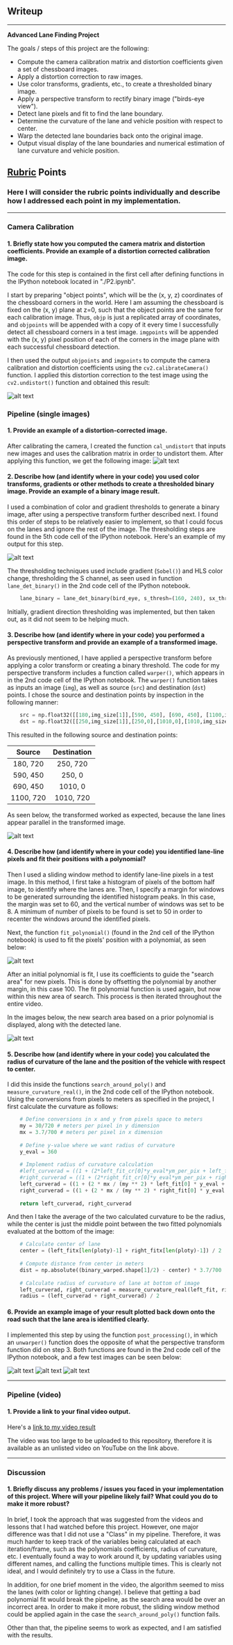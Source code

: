 ## Writeup
---

**Advanced Lane Finding Project**

The goals / steps of this project are the following:

* Compute the camera calibration matrix and distortion coefficients given a set of chessboard images.
* Apply a distortion correction to raw images.
* Use color transforms, gradients, etc., to create a thresholded binary image.
* Apply a perspective transform to rectify binary image ("birds-eye view").
* Detect lane pixels and fit to find the lane boundary.
* Determine the curvature of the lane and vehicle position with respect to center.
* Warp the detected lane boundaries back onto the original image.
* Output visual display of the lane boundaries and numerical estimation of lane curvature and vehicle position.

[//]: # (Image References)

[image1]: ./output_images/cam_undistort.png "Undistorted"
[image2]: ./output_images/undistorted.png "Road Transformed"
[image3]: ./output_images/binary_warped.png "Binary Example"
[image4]: ./output_images/roi.png "Warp Example"
[image5]: ./output_images/sliding_window.png "Fit Visual"
[image6]: ./output_images/new_search.png "Search areas"
[image7]: ./output_images/test2_result.png "Test 2 output"
[image8]: ./output_images/test4_result.png "Test 4 output"
[image9]: ./output_images/test5_result.png "Test 5 output"

## [Rubric](https://review.udacity.com/#!/rubrics/571/view) Points

### Here I will consider the rubric points individually and describe how I addressed each point in my implementation.  

---

### Camera Calibration

#### 1. Briefly state how you computed the camera matrix and distortion coefficients. Provide an example of a distortion corrected calibration image.

The code for this step is contained in the first cell after defining functions in the IPython notebook located in "./P2.ipynb".  

I start by preparing "object points", which will be the (x, y, z) coordinates of the chessboard corners in the world. Here I am assuming the chessboard is fixed on the (x, y) plane at z=0, such that the object points are the same for each calibration image.  Thus, `objp` is just a replicated array of coordinates, and `objpoints` will be appended with a copy of it every time I successfully detect all chessboard corners in a test image.  `imgpoints` will be appended with the (x, y) pixel position of each of the corners in the image plane with each successful chessboard detection.  

I then used the output `objpoints` and `imgpoints` to compute the camera calibration and distortion coefficients using the `cv2.calibrateCamera()` function.  I applied this distortion correction to the test image using the `cv2.undistort()` function and obtained this result: 

![alt text][image1]

### Pipeline (single images)

#### 1. Provide an example of a distortion-corrected image.

After calibrating the camera, I created the function `cal_undistort` that inputs new images and uses the calibration matrix in order to undistort them. After applying this function, we get the following image:
![alt text][image2]

#### 2. Describe how (and identify where in your code) you used color transforms, gradients or other methods to create a thresholded binary image.  Provide an example of a binary image result.

I used a combination of color and gradient thresholds to generate a binary image, after using a perspective transform further described next. I found this order of steps to be relatively easier to implement, so that I could focus on the lanes and ignore the rest of the image. The thresholding steps are found in the 5th code cell of the IPython notebook.  Here's an example of my output for this step. 

![alt text][image3]

The thresholding techniques used include gradient (`Sobel()`) and HLS color change, thresholding the S channel, as seen used in function `lane_det_binary()` in the 2nd code cell of the IPython notebook.

```python
    lane_binary = lane_det_binary(bird_eye, s_thresh=(160, 240), sx_thresh=(50, 100))
```

Initially, gradient direction thresholding was implemented, but then taken out, as it did not seem to be helping much.

#### 3. Describe how (and identify where in your code) you performed a perspective transform and provide an example of a transformed image.

As previously mentioned, I have applied a perspective transform before applying a color transform or creating a binary threshold. The code for my perspective transform includes a function called `warper()`, which appears in in the 2nd code cell of the IPython notebook.  The `warper()` function takes as inputs an image (`img`), as well as source (`src`) and destination (`dst`) points.  I chose the source and destination points by inspection in the following manner:

```python
    src = np.float32([[180,img_size[1]],[590, 450], [690, 450], [1100,img_size[1]]])
    dst = np.float32([[250,img_size[1]],[250,0],[1010,0],[1010,img_size[1]]])
```

This resulted in the following source and destination points:

| Source        | Destination   | 
|:-------------:|:-------------:| 
| 180, 720      | 250, 720      | 
| 590, 450      | 250, 0        |
| 690, 450      | 1010, 0       |
| 1100, 720     | 1010, 720     |

As seen below, the transformed worked as expected, because the lane lines appear parallel in the transformed image.

![alt text][image4]

#### 4. Describe how (and identify where in your code) you identified lane-line pixels and fit their positions with a polynomial?

Then I used a sliding window method to identify lane-line pixels in a test image. In this method, I first take a histogram of pixels of the bottom half image, to identify where the lanes are. Then, I specify a margin for windows to be generated surrounding the identified histogram peaks. In this case, the margin was set to 60, and the vertical number of windows was set to be 8. A minimum of number of pixels to be found is set to 50 in order to recenter the windows around the identified pixels.

Next, the function `fit_polynomial()` (found in the 2nd cell of the IPython notebook) is used to fit the pixels' position with a polynomial, as seen below: 

![alt text][image5]

After an initial polynomial is fit, I use its coefficients to guide the "search area" for new pixels. This is done by offsetting the polynomial by another margin, in this case 100. The fit polynomial function is used again, but now within this new area of search. This process is then iterated throughout the entire video.

In the images below, the new search area based on a prior polynomial is displayed, along with the detected lane.

![alt text][image6]

#### 5. Describe how (and identify where in your code) you calculated the radius of curvature of the lane and the position of the vehicle with respect to center.

I did this inside the functions `search_around_poly()` and `measure_curvature_real()`, in the 2nd code cell of the IPython notebook. Using the conversions from pixels to meters as specified in the project, I first calculate the curvature as follows:

```python
    # Define conversions in x and y from pixels space to meters
    my = 30/720 # meters per pixel in y dimension
    mx = 3.7/700 # meters per pixel in x dimension
    
    # Define y-value where we want radius of curvature
    y_eval = 360
    
    # Implement radius of curvature calculation
    #left_curverad = ((1 + (2*left_fit_cr[0]*y_eval*ym_per_pix + left_fit_cr[1])**2)**1.5) / np.absolute(2*left_fit_cr[0])
    #right_curverad = ((1 + (2*right_fit_cr[0]*y_eval*ym_per_pix + right_fit_cr[1])**2)**1.5) / np.absolute(2*right_fit_cr[0])
    left_curverad = ((1 + (2 * mx / (my ** 2) * left_fit[0] * y_eval + mx / my * left_fit[1])**2)**(3/2)) / (np.absolute(2*mx / (my ** 2) * left_fit[0]))
    right_curverad = ((1 + (2 * mx / (my ** 2) * right_fit[0] * y_eval + mx / my * right_fit[1])**2)**(3/2)) / (np.absolute(2 * mx / (my ** 2) * right_fit[0]))
    
    return left_curverad, right_curverad
```

And then I take the average of the two calculated curvature to be the radius, while the center is just the middle point between the two fitted polynomials evaluated at the bottom of the image:

```python
    # Calculate center of lane
    center = (left_fitx[len(ploty)-1] + right_fitx[len(ploty)-1]) / 2
    
    # Compute distance from center in meters
    dist = np.absolute((binary_warped.shape[1]/2) - center) * 3.7/700
    
    # Calculate radius of curvature of lane at bottom of image
    left_curverad, right_curverad = measure_curvature_real(left_fit, right_fit)
    radius = (left_curverad + right_curverad) / 2
```

#### 6. Provide an example image of your result plotted back down onto the road such that the lane area is identified clearly.

I implemented this step by using the function `post_processing()`, in which an `unwarper()` function does the opposite of what the perspective transform function did on step 3. Both functions are found in the 2nd code cell of the IPython notebook, and a few test images can be seen below:

![alt text][image7]
![alt text][image8]
![alt text][image9]

---

### Pipeline (video)

#### 1. Provide a link to your final video output.  

Here's a [link to my video result](https://www.youtube.com/watch?v=AVA-baQtw-A)

The video was too large to be uploaded to this repository, therefore it is available as an unlisted video on YouTube on the link above.

---

### Discussion

#### 1. Briefly discuss any problems / issues you faced in your implementation of this project.  Where will your pipeline likely fail?  What could you do to make it more robust?

In brief, I took the approach that was suggested from the videos and lessons that I had watched before this project. However, one major difference was that I did not use a "Class" in my pipeline. Therefore, it was much harder to keep track of the variables being calculated at each iteration/frame, such as the polynomials coefficients, radius of curvature, etc. I eventually found a way to work around it, by updating variables using different names, and calling the functions multiple times. This is clearly not ideal, and I would definitely try to use a Class in the future. 

In addition, for one brief moment in the video, the algorithm seemed to miss the lanes (with color or lighting change). I believe that getting a bad polynomial fit would break the pipeline, as the search area would be over an incorrect area. In order to make it more robust, the sliding window method could be applied again in the case the `search_around_poly()` function fails.

Other than that, the pipeline seems to work as expected, and I am satisfied with the results.
